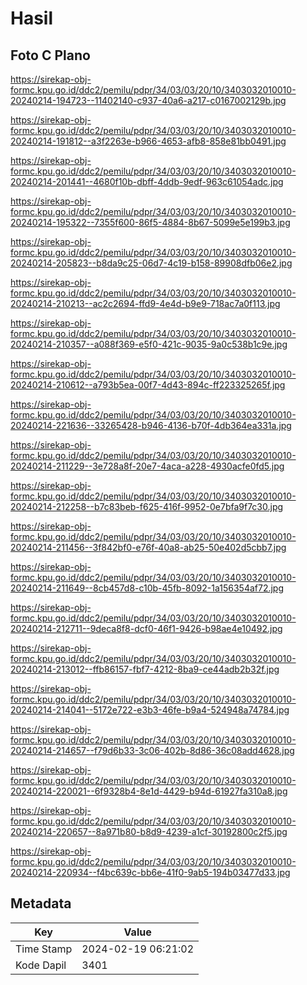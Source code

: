 # Hasil

## Foto C Plano

https://sirekap-obj-formc.kpu.go.id/ddc2/pemilu/pdpr/34/03/03/20/10/3403032010010-20240214-194723--11402140-c937-40a6-a217-c0167002129b.jpg

https://sirekap-obj-formc.kpu.go.id/ddc2/pemilu/pdpr/34/03/03/20/10/3403032010010-20240214-191812--a3f2263e-b966-4653-afb8-858e81bb0491.jpg

https://sirekap-obj-formc.kpu.go.id/ddc2/pemilu/pdpr/34/03/03/20/10/3403032010010-20240214-201441--4680f10b-dbff-4ddb-9edf-963c61054adc.jpg

https://sirekap-obj-formc.kpu.go.id/ddc2/pemilu/pdpr/34/03/03/20/10/3403032010010-20240214-195322--7355f600-86f5-4884-8b67-5099e5e199b3.jpg

https://sirekap-obj-formc.kpu.go.id/ddc2/pemilu/pdpr/34/03/03/20/10/3403032010010-20240214-205823--b8da9c25-06d7-4c19-b158-89908dfb06e2.jpg

https://sirekap-obj-formc.kpu.go.id/ddc2/pemilu/pdpr/34/03/03/20/10/3403032010010-20240214-210213--ac2c2694-ffd9-4e4d-b9e9-718ac7a0f113.jpg

https://sirekap-obj-formc.kpu.go.id/ddc2/pemilu/pdpr/34/03/03/20/10/3403032010010-20240214-210357--a088f369-e5f0-421c-9035-9a0c538b1c9e.jpg

https://sirekap-obj-formc.kpu.go.id/ddc2/pemilu/pdpr/34/03/03/20/10/3403032010010-20240214-210612--a793b5ea-00f7-4d43-894c-ff223325265f.jpg

https://sirekap-obj-formc.kpu.go.id/ddc2/pemilu/pdpr/34/03/03/20/10/3403032010010-20240214-221636--33265428-b946-4136-b70f-4db364ea331a.jpg

https://sirekap-obj-formc.kpu.go.id/ddc2/pemilu/pdpr/34/03/03/20/10/3403032010010-20240214-211229--3e728a8f-20e7-4aca-a228-4930acfe0fd5.jpg

https://sirekap-obj-formc.kpu.go.id/ddc2/pemilu/pdpr/34/03/03/20/10/3403032010010-20240214-212258--b7c83beb-f625-416f-9952-0e7bfa9f7c30.jpg

https://sirekap-obj-formc.kpu.go.id/ddc2/pemilu/pdpr/34/03/03/20/10/3403032010010-20240214-211456--3f842bf0-e76f-40a8-ab25-50e402d5cbb7.jpg

https://sirekap-obj-formc.kpu.go.id/ddc2/pemilu/pdpr/34/03/03/20/10/3403032010010-20240214-211649--8cb457d8-c10b-45fb-8092-1a156354af72.jpg

https://sirekap-obj-formc.kpu.go.id/ddc2/pemilu/pdpr/34/03/03/20/10/3403032010010-20240214-212711--9deca8f8-dcf0-46f1-9426-b98ae4e10492.jpg

https://sirekap-obj-formc.kpu.go.id/ddc2/pemilu/pdpr/34/03/03/20/10/3403032010010-20240214-213012--ffb86157-fbf7-4212-8ba9-ce44adb2b32f.jpg

https://sirekap-obj-formc.kpu.go.id/ddc2/pemilu/pdpr/34/03/03/20/10/3403032010010-20240214-214041--5172e722-e3b3-46fe-b9a4-524948a74784.jpg

https://sirekap-obj-formc.kpu.go.id/ddc2/pemilu/pdpr/34/03/03/20/10/3403032010010-20240214-214657--f79d6b33-3c06-402b-8d86-36c08add4628.jpg

https://sirekap-obj-formc.kpu.go.id/ddc2/pemilu/pdpr/34/03/03/20/10/3403032010010-20240214-220021--6f9328b4-8e1d-4429-b94d-61927fa310a8.jpg

https://sirekap-obj-formc.kpu.go.id/ddc2/pemilu/pdpr/34/03/03/20/10/3403032010010-20240214-220657--8a971b80-b8d9-4239-a1cf-30192800c2f5.jpg

https://sirekap-obj-formc.kpu.go.id/ddc2/pemilu/pdpr/34/03/03/20/10/3403032010010-20240214-220934--f4bc639c-bb6e-41f0-9ab5-194b03477d33.jpg


## Metadata

| Key        | Value               |
| ---------- | ------------------- |
| Time Stamp | 2024-02-19 06:21:02 |
| Kode Dapil | 3401                |



